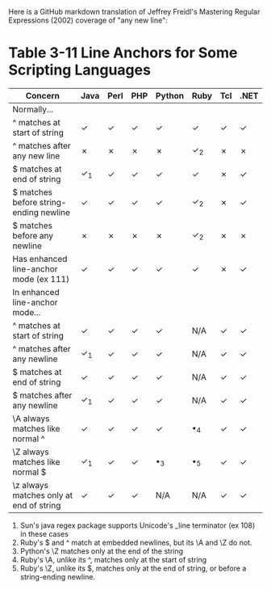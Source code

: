 Here is a GitHub markdown translation of Jeffrey Freidl's Mastering Regular Expressions (2002) coverage of "any new line":

# Table 3-11 Line Anchors for Some Scripting Languages

| Concern    | Java  | Perl | PHP  | Python   | Ruby   | Tcl | .NET  |
| ---------- | ----- | ---- | ---- | -------- | ------ | --- | ----- |
| Normally...|       |      |      |          |        |     |       |
| ^ matches at start of string | ✓ | ✓ | ✓ | ✓ |  ✓ | ✓ | ✓ |
| ^ matches after any new line | ✗ | ✗ | ✗ | ✗ | ✓<sub>2</sub> | ✗ | ✗ |
| $ matches at end of string |  ✓<sub>1</sub> | ✓ | ✓ | ✓ | ✓ | ✗ | ✓ |
| $ matches before string-ending newline | ✓ | ✓ | ✓ | ✓ | ✓<sub>2</sub> | ✗ | ✓ |
| $ matches before any newline | ✗ | ✗| ✗ | ✗ | ✓<sub>2</sub> | ✗ | ✗ |
| Has enhanced line-anchor mode (ex 111) | ✓ | ✓ | ✓ | ✓ | ✓ | ✗ | ✓ |
| In enhanced line-anchor mode... | | | | | | | |
| ^ matches at start of string | ✓ | ✓ | ✓ | ✓ | N/A | ✓ | ✓ |
| ^ matches after any newline | ✓<sub>1</sub> | ✓ | ✓ | ✓ | N/A | ✓ | ✓ |
| $ matches at end of string | ✓ | ✓ | ✓ | ✓ | N/A | ✓ | ✓ |
| $ matches after any newline | ✓<sub>1</sub> | ✓ | ✓ | ✓ | N/A | ✓ | ✓ |
| \A always matches like normal ^ | ✓ | ✓ | ✓ | ✓ | •<sub>4</sub> | ✓ | ✓ |
| \Z always matches like normal $ | ✓<sub>1</sub> |  ✓ | ✓  | •<sub>3</sub> |  •<sub>5</sub> |  ✓ |  ✓ |
| \z always matches only at end of string | ✓ | ✓ | ✓ |  N/A | N/A |  ✓ | ✓ |

1. Sun's java regex package supports Unicode's _line terminator (ex 108) in these cases
2. Ruby's $ and ^ match at embedded newlines, but its \A and \Z do not.
3. Python's \Z matches only at the end of the string
4. Ruby's \A, unlike its ^, matches only at the start of string
5. Ruby's \Z, unlike its $, matches only at the end of string, or before a string-ending newline.
